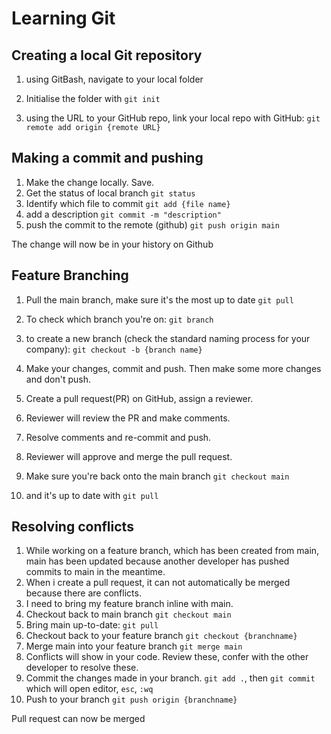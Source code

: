# Learning Git

## Creating a local Git repository 

1. using GitBash, navigate to your local folder
2. Initialise the folder with `git init`

3. using the URL to your GitHub repo, link your local repo with GitHub: `git remote add origin {remote URL}`

## Making a commit and pushing

1. Make the change locally. Save.
2. Get the status of local branch `git status`
3. Identify which file to commit `git add {file name}` 
4. add a description `git commit -m "description"`
5. push the commit to the remote (github) `git push origin main`

The change will now be in your history on Github


## Feature Branching

1. Pull the main branch, make sure it's the most up to date `git pull`
2. To check which branch you're on: `git branch`
3. to create a new branch (check the standard naming process for your company): `git checkout -b {branch name}`
4. Make your changes, commit and push. Then make some more changes and don't push.
5. Create a pull request(PR) on GitHub, assign a reviewer.
6. Reviewer will review the PR and make comments. 
7. Resolve comments and re-commit and push.
8. Reviewer will approve and merge the pull request. 

9. Make sure you're back onto the main branch `git checkout main`
10. and it's up to date with `git pull`

## Resolving conflicts

1. While working on a feature branch, which has been created from main, main has been updated because another developer has pushed commits to main in the meantime.
1. When i create a pull request, it can not automatically be merged because there are conflicts. 
1. I need to bring my feature branch inline with main. 
1. Checkout back to main branch `git checkout main`
1. Bring main up-to-date: `git pull`
1. Checkout back to your feature branch `git checkout {branchname}`
1. Merge main into your feature branch `git merge main`
1. Conflicts will show in your code. Review these, confer with the other developer to resolve these. 
1. Commit the changes made in your branch. `git add .`, then `git commit` which will open editor, `esc`, `:wq`
1. Push to your branch `git push origin {branchname}`

Pull request can now be merged